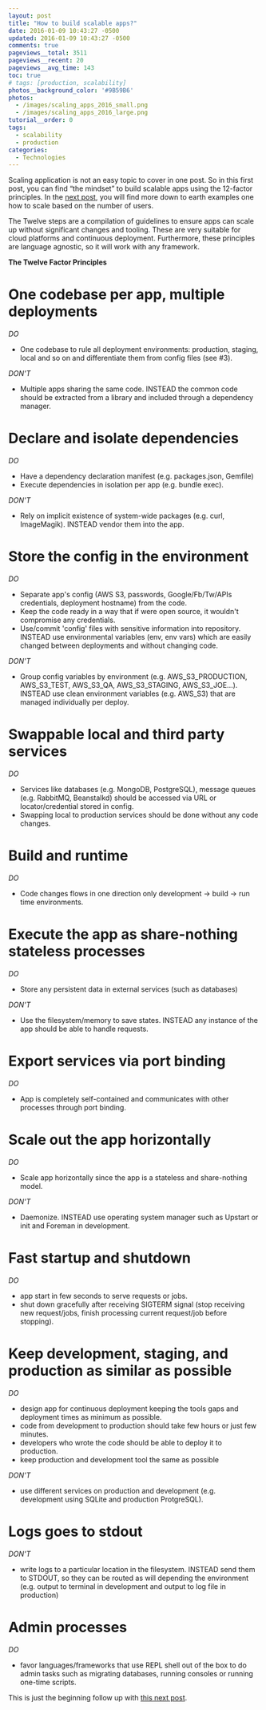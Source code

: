 ```yaml
---
layout: post
title: "How to build scalable apps?"
date: 2016-01-09 10:43:27 -0500
updated: 2016-01-09 10:43:27 -0500
comments: true
pageviews__total: 3511
pageviews__recent: 20
pageviews__avg_time: 143
toc: true
# tags: [production, scalability]
photos__background_color: '#9B59B6'
photos:
  - /images/scaling_apps_2016_small.png
  - /images/scaling_apps_2016_large.png
tutorial__order: 0
tags:
  - scalability
  - production
categories:
  - Technologies
---
```

Scaling application is not an easy topic to cover in one post. So in this first post, you can find “the mindset” to build scalable apps using the 12-factor principles. In the [next post](/blog/2016/03/23/how-to-scale-a-nodejs-app-based-on-number-of-users/), you will find more down to earth examples one how to scale based on the number of users.

The Twelve steps are a compilation of guidelines to ensure apps can scale up without significant changes and tooling. These are very suitable for cloud platforms and continuous deployment. Furthermore, these principles are language agnostic, so it will work with any framework.

<!-- More -->

**The Twelve Factor Principles**

# One codebase per app, multiple deployments

<i class="fa fa-thumbs-o-up" aria-hidden="true"></i> *DO*
  * One codebase to rule all deployment environments: production, staging, local and so on and differentiate them from config files (see #3).

<i class="fa fa-thumbs-o-down" aria-hidden="true"></i> *DON'T*
  * Multiple apps sharing the same code. INSTEAD the common code should be extracted from a library and included through a dependency manager.

# Declare and isolate dependencies

<i class="fa fa-thumbs-o-up" aria-hidden="true"></i> *DO*
  * Have a dependency declaration manifest (e.g. packages.json, Gemfile)
  * Execute dependencies in isolation per app (e.g. bundle exec).

<i class="fa fa-thumbs-o-down" aria-hidden="true"></i> *DON'T*
  * Rely on implicit existence of system-wide packages (e.g. curl, ImageMagik). INSTEAD vendor them into the app.

# Store the config in the environment

<i class="fa fa-thumbs-o-up" aria-hidden="true"></i> *DO*
  * Separate app's config (AWS S3, passwords, Google/Fb/Tw/APIs credentials, deployment hostname) from the code.
  * Keep the code ready in a way that if were open source, it wouldn't compromise any credentials.
  * Use/commit 'config' files with sensitive information into repository. INSTEAD use environmental variables (env, env vars) which are easily changed between deployments and without changing code.

<i class="fa fa-thumbs-o-down" aria-hidden="true"></i> *DON'T*
  * Group config variables by environment (e.g. AWS_S3_PRODUCTION, AWS_S3_TEST, AWS_S3_QA, AWS_S3_STAGING, AWS_S3_JOE...). INSTEAD use clean environment variables (e.g. AWS_S3) that are managed individually per deploy.


# Swappable local and third party services

<i class="fa fa-thumbs-o-up" aria-hidden="true"></i> *DO*
  * Services like databases (e.g. MongoDB, PostgreSQL), message queues (e.g. RabbitMQ, Beanstalkd) should be accessed via URL or locator/credential stored in config.
  * Swapping local to production services should be done without any code changes.


# Build and runtime

<i class="fa fa-thumbs-o-up" aria-hidden="true"></i> *DO*
  * Code changes flows in one direction only development -> build -> run time environments.

# Execute the app as share-nothing stateless processes

<i class="fa fa-thumbs-o-up" aria-hidden="true"></i> *DO*
  * Store any persistent data in external services (such as databases)

<i class="fa fa-thumbs-o-down" aria-hidden="true"></i> *DON'T*
  * Use the filesystem/memory to save states. INSTEAD any instance of the app should be able to handle requests.

# Export services via port binding

<i class="fa fa-thumbs-o-up" aria-hidden="true"></i> *DO*
  * App is completely self-contained and communicates with other processes through port binding.

# Scale out the app horizontally

<i class="fa fa-thumbs-o-up" aria-hidden="true"></i> *DO*
  * Scale app horizontally since the app is a stateless and share-nothing model.

<i class="fa fa-thumbs-o-down" aria-hidden="true"></i> *DON'T*
  * Daemonize. INSTEAD use operating system manager such as Upstart or init and Foreman in development.

# Fast startup and shutdown

<i class="fa fa-thumbs-o-up" aria-hidden="true"></i> *DO*
  * app start in few seconds to serve requests or jobs.
  * shut down gracefully after receiving SIGTERM signal  (stop receiving new request/jobs, finish processing current request/job before stopping).

# Keep development, staging, and production as similar as possible

<i class="fa fa-thumbs-o-up" aria-hidden="true"></i> *DO*
  * design app for continuous deployment keeping the tools gaps and deployment times as minimum as possible.
  * code from development to production should take few hours or just few minutes.
  * developers who wrote the code should be able to deploy it to production.
  * keep production and development tool the same as possible

<i class="fa fa-thumbs-o-down" aria-hidden="true"></i> *DON'T*
  * use different services on production and development (e.g. development using SQLite and production ProtgreSQL).

# Logs goes to stdout


<i class="fa fa-thumbs-o-down" aria-hidden="true"></i> *DON'T*
  * write logs to a particular location in the filesystem. INSTEAD send them to STDOUT, so they can be routed as will depending the environment (e.g. output to terminal in development and output to log file in production)

# Admin processes

<i class="fa fa-thumbs-o-up" aria-hidden="true"></i> *DO*
  * favor languages/frameworks that use REPL shell out of the box to do admin tasks such as migrating databases, running consoles or running one-time scripts.


This is just the beginning follow up with [this next post](/blog/2016/03/23/how-to-scale-a-nodejs-app-based-on-number-of-users/).
